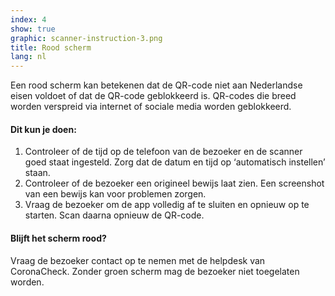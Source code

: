 ```yaml
---
index: 4
show: true
graphic: scanner-instruction-3.png
title: Rood scherm
lang: nl
---
```

Een rood scherm kan betekenen dat de QR-code niet aan Nederlandse eisen voldoet of dat de QR-code geblokkeerd is. QR-codes die breed worden verspreid via internet of sociale media worden geblokkeerd.

#### Dit kun je doen:

1. Controleer of de tijd op de telefoon van de bezoeker en de scanner goed staat ingesteld. Zorg dat de datum en tijd op ‘automatisch instellen’ staan.
2. Controleer of de bezoeker een origineel bewijs laat zien. Een screenshot van een bewijs kan voor problemen zorgen.
3. Vraag de bezoeker om de app volledig af te sluiten en opnieuw op te starten. Scan daarna opnieuw de QR-code.

#### Blijft het scherm rood?

Vraag de bezoeker contact op te nemen met de helpdesk van CoronaCheck.
Zonder groen scherm mag de bezoeker niet toegelaten worden.
